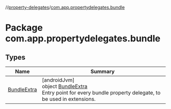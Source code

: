 //[property-delegates](../../index.md)/[com.app.propertydelegates.bundle](index.md)

# Package com.app.propertydelegates.bundle

## Types

| Name | Summary |
|---|---|
| [BundleExtra](-bundle-extra/index.md) | [androidJvm]<br>object [BundleExtra](-bundle-extra/index.md)<br>Entry point for every bundle property delegate, to be used in extensions. |

